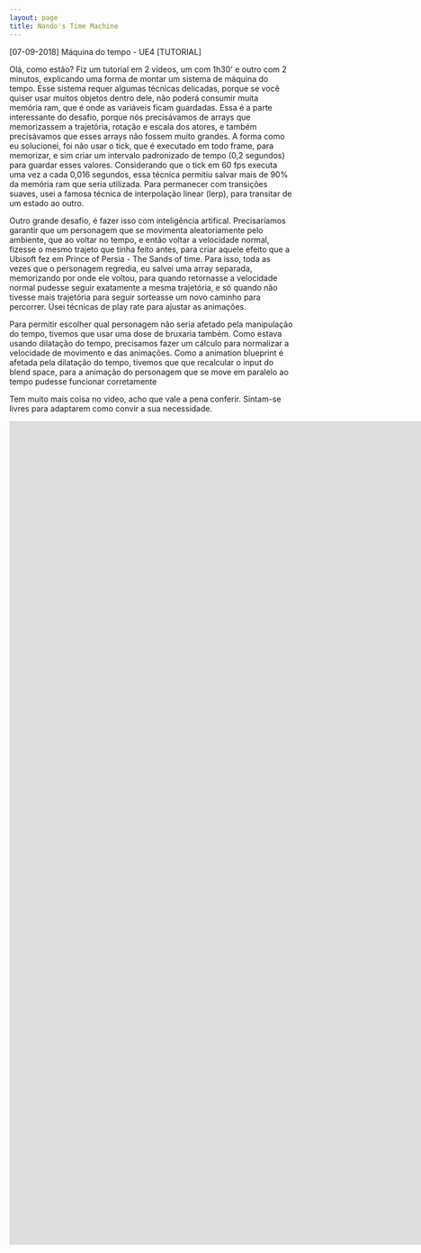 ```yaml
---
layout: page
title: Nando's Time Machine
---
```


<p class="message">
[07-09-2018]
  Máquina do tempo - UE4 [TUTORIAL]
</p>

Olá, como estão? Fiz um tutorial em 2 vídeos, um com 1h30' e outro com 2 minutos, explicando uma forma de montar um sistema de máquina do tempo. 
Esse sistema requer algumas técnicas delicadas, porque se você quiser usar muitos objetos dentro dele, não poderá consumir muita memória ram, que é onde as variáveis ficam guardadas. Essa é a parte interessante do desafio, porque nós precisávamos de arrays que memorizassem a trajetória, rotação e escala dos atores, e também precisávamos que esses arrays não fossem muito grandes. A forma como eu solucionei, foi não usar o tick, que é executado em todo frame, para memorizar, e sim criar um intervalo padronizado de tempo (0,2 segundos) para guardar esses valores. Considerando que o tick em 60 fps executa uma vez a cada 0,016 segundos, essa técnica permitiu salvar mais de 90% da memória ram que seria utilizada. Para permanecer com transições suaves, usei a famosa técnica de interpolação linear (lerp), para transitar de um estado ao outro.

Outro grande desafio, é fazer isso com inteligência artifical. Precisaríamos garantir que um personagem que se movimenta aleatoriamente pelo ambiente, que ao voltar no tempo, e então voltar a velocidade normal, fizesse o mesmo trajeto que tinha feito antes, para criar aquele efeito que a Ubisoft fez em Prince of Persia - The Sands of time. Para isso, toda as vezes que o personagem regredia, eu salvei uma array separada, memorizando por onde ele voltou, para quando retornasse a velocidade normal pudesse seguir exatamente a mesma trajetória, e só quando não tivesse mais trajetória para seguir sorteasse um novo caminho para percorrer.
Usei técnicas de play rate para ajustar as animações.

Para permitir escolher qual personagem não seria afetado pela manipulação do tempo, tivemos que usar uma dose de bruxaria também. Como estava usando dilatação do tempo, precisamos fazer um cálculo para normalizar a velocidade de movimento e das animações. Como a animation blueprint é afetada pela dilatação do tempo, tivemos que que recalcular o input do blend space, para a animação do personagem que se move em paralelo ao tempo pudesse funcionar corretamente 

Tem muito mais coisa no vídeo, acho que vale a pena conferir. Sintam-se livres para adaptarem como convir a sua necessidade.
<div class="videoWrapper">
  <iframe width="1663" height="732" src="https://www.youtube.com/embed/MeOh9XI5s-k" frameborder="0" allow="autoplay; encrypted-media" allowfullscreen></iframe>
</div>

<div class="videoWrapper">
  <iframe width="1663" height="732" src="https://www.youtube.com/embed/iTIAQbGm2E4" frameborder="0" allow="autoplay; encrypted-media" allowfullscreen></iframe>
</div>